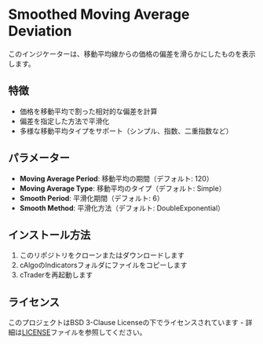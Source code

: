 # Smoothed Moving Average Deviation

このインジケーターは、移動平均線からの価格の偏差を滑らかにしたものを表示します。

## 特徴

- 価格を移動平均で割った相対的な偏差を計算
- 偏差を指定した方法で平滑化
- 多様な移動平均タイプをサポート（シンプル、指数、二重指数など）

## パラメーター

- **Moving Average Period**: 移動平均の期間（デフォルト: 120）
- **Moving Average Type**: 移動平均のタイプ（デフォルト: Simple）
- **Smooth Period**: 平滑化期間（デフォルト: 6）
- **Smooth Method**: 平滑化方法（デフォルト: DoubleExponential）

## インストール方法

1. このリポジトリをクローンまたはダウンロードします
2. cAlgoのIndicatorsフォルダにファイルをコピーします
3. cTraderを再起動します

## ライセンス

このプロジェクトはBSD 3-Clause Licenseの下でライセンスされています - 詳細は[LICENSE](LICENSE)ファイルを参照してください。